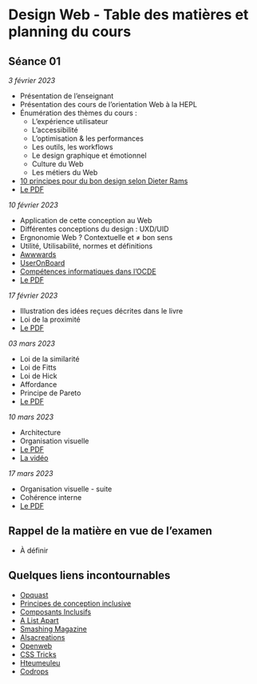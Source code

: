 # Design Web - Table des matières et planning du cours

## Séance 01

*3 février 2023*

- Présentation de l’enseignant
- Présentation des cours de l’orientation Web à la HEPL
- Énumération des thèmes du cours :
	- L’expérience utilisateur
	- L’accessibilité
	- L’optimisation & les performances
	- Les outils, les workflows
	- Le design graphique et émotionnel
	- Culture du Web
	- Les métiers du Web
- [10 principes pour du bon design selon Dieter Rams](https://fr.wikipedia.org/wiki/Dieter_Rams)
- [Le PDF](pdfs/01.pdf)

*10 février 2023*

- Application de cette conception au Web
- Différentes conceptions du design : UXD/UID
- Ergnonomie Web ? Contextuelle et ≠ bon sens
- Utilité, Utilisabilité, normes et définitions
- [Awwwards](https://www.awwwards.com)
- [UserOnBoard](https://www.useronboard.com)
- [Compétences informatiques dans l’OCDE](https://www.nngroup.com/articles/computer-skill-levels/)
- [Le PDF](pdfs/02.pdf)

*17 février 2023*

- Illustration des idées reçues décrites dans le livre
- Loi de la proximité
- [Le PDF](pdfs/03.pdf)

*03 mars 2023*

- Loi de la similarité
- Loi de Fitts
- Loi de Hick
- Affordance
- Principe de Pareto
- [Le PDF](pdfs/04.pdf)

*10 mars 2023*

- Architecture
- Organisation visuelle
- [Le PDF](https://raw.githubusercontent.com/tecg-dwt/dwt-tdm/1b041816165a8d60a5447d4f809ccd151386a1fc/pdfs/2022/05.pdf)
- [La vidéo](https://www.youtube.com/watch?v=ydgRBa-LByc)

*17 mars 2023*

- Organisation visuelle - suite
- Cohérence interne
- [Le PDF](pdfs/06.pdf)

## Rappel de la matière en vue de l’examen

- À définir

## Quelques liens incontournables
- [Opquast](https://checklists.opquast.com/fr/assurance-qualite-web/)
- [Principes de conception inclusive](https://inclusivedesignprinciples.org/fr/)
- [Composants Inclusifs](https://inclusive-components.design/)
- [A List Apart](http://www.alistapart.com)
- [Smashing Magazine](http://www.smashingmagazine.com)
- [Alsacreations](http://www.alsacreations.com)
- [Openweb](http://openweb.eu.org)
- [CSS Tricks](http://www.css-tricks.com)
- [Hteumeuleu](http://www.hteumeuleu.fr)
- [Codrops](http://tympanus.net/codrops/)
